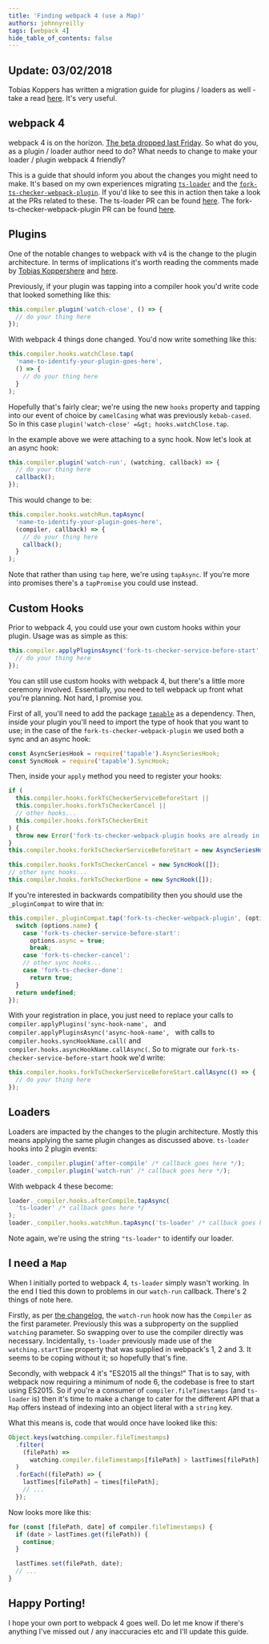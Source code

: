 ```yaml
---
title: 'Finding webpack 4 (use a Map)'
authors: johnnyreilly
tags: [webpack 4]
hide_table_of_contents: false
---
```


## Update: 03/02/2018

Tobias Koppers has written a migration guide for plugins / loaders as well - take a read [here](https://medium.com/webpack/webpack-4-migration-guide-for-plugins-loaders-20a79b927202). It's very useful.

## webpack 4

webpack 4 is on the horizon. [The beta dropped last Friday](https://medium.com/webpack/webpack-4-beta-try-it-today-6b1d27d7d7e2). So what do you, as a plugin / loader author need to do? What needs to change to make your loader / plugin webpack 4 friendly?

This is a guide that should inform you about the changes you might need to make. It's based on my own experiences migrating [`ts-loader`](https://github.com/TypeStrong/ts-loader) and the [`fork-ts-checker-webpack-plugin`](https://github.com/Realytics/fork-ts-checker-webpack-plugin). If you'd like to see this in action then take a look at the PRs related to these. The ts-loader PR can be found [here](https://github.com/TypeStrong/ts-loader/pull/710). The fork-ts-checker-webpack-plugin PR can be found [here](https://github.com/Realytics/fork-ts-checker-webpack-plugin/pull/93).

## Plugins

One of the notable changes to webpack with v4 is the change to the plugin architecture. In terms of implications it's worth reading the comments made by [Tobias Koppers](https://twitter.com/wsokra)[here](https://github.com/webpack/webpack/issues/6244#issuecomment-357502113) and [here](https://github.com/webpack/webpack/issues/6064#issuecomment-349405474).

Previously, if your plugin was tapping into a compiler hook you'd write code that looked something like this:

```js
this.compiler.plugin('watch-close', () => {
  // do your thing here
});
```

With webpack 4 things done changed. You'd now write something like this:

```js
this.compiler.hooks.watchClose.tap(
  'name-to-identify-your-plugin-goes-here',
  () => {
    // do your thing here
  }
);
```

Hopefully that's fairly clear; we're using the new `hooks` property and tapping into our event of choice by `camelCasing` what was previously `kebab-cased`. So in this case `plugin('watch-close' =&gt; hooks.watchClose.tap`.

In the example above we were attaching to a sync hook. Now let's look at an async hook:

```js
this.compiler.plugin('watch-run', (watching, callback) => {
  // do your thing here
  callback();
});
```

This would change to be:

```js
this.compiler.hooks.watchRun.tapAsync(
  'name-to-identify-your-plugin-goes-here',
  (compiler, callback) => {
    // do your thing here
    callback();
  }
);
```

Note that rather than using `tap` here, we're using `tapAsync`. If you're more into promises there's a `tapPromise` you could use instead.

## Custom Hooks

Prior to webpack 4, you could use your own custom hooks within your plugin. Usage was as simple as this:

```js
this.compiler.applyPluginsAsync('fork-ts-checker-service-before-start', () => {
  // do your thing here
});
```

You can still use custom hooks with webpack 4, but there's a little more ceremony involved. Essentially, you need to tell webpack up front what you're planning. Not hard, I promise you.

First of all, you'll need to add the package [`tapable`](https://www.npmjs.com/package/tapable) as a dependency. Then, inside your plugin you'll need to import the type of hook that you want to use; in the case of the `fork-ts-checker-webpack-plugin` we used both a sync and an async hook:

```js
const AsyncSeriesHook = require('tapable').AsyncSeriesHook;
const SyncHook = require('tapable').SyncHook;
```

Then, inside your `apply` method you need to register your hooks:

```js
if (
  this.compiler.hooks.forkTsCheckerServiceBeforeStart ||
  this.compiler.hooks.forkTsCheckerCancel ||
  // other hooks...
  this.compiler.hooks.forkTsCheckerEmit
) {
  throw new Error('fork-ts-checker-webpack-plugin hooks are already in use');
}
this.compiler.hooks.forkTsCheckerServiceBeforeStart = new AsyncSeriesHook([]);

this.compiler.hooks.forkTsCheckerCancel = new SyncHook([]);
// other sync hooks...
this.compiler.hooks.forkTsCheckerDone = new SyncHook([]);
```

If you're interested in backwards compatibility then you should use the `_pluginCompat` to wire that in:

```js
this.compiler._pluginCompat.tap('fork-ts-checker-webpack-plugin', (options) => {
  switch (options.name) {
    case 'fork-ts-checker-service-before-start':
      options.async = true;
      break;
    case 'fork-ts-checker-cancel':
    // other sync hooks...
    case 'fork-ts-checker-done':
      return true;
  }
  return undefined;
});
```

With your registration in place, you just need to replace your calls to `compiler.applyPlugins('sync-hook-name', ` and `compiler.applyPluginsAsync('async-hook-name', ` with calls to `compiler.hooks.syncHookName.call(` and `compiler.hooks.asyncHookName.callAsync(`. So to migrate our `fork-ts-checker-service-before-start` hook we'd write:

```js
this.compiler.hooks.forkTsCheckerServiceBeforeStart.callAsync(() => {
  // do your thing here
});
```

## Loaders

Loaders are impacted by the changes to the plugin architecture. Mostly this means applying the same plugin changes as discussed above. `ts-loader` hooks into 2 plugin events:

```js
loader._compiler.plugin('after-compile' /* callback goes here */);
loader._compiler.plugin('watch-run' /* callback goes here */);
```

With webpack 4 these become:

```js
loader._compiler.hooks.afterCompile.tapAsync(
  'ts-loader' /* callback goes here */
);
loader._compiler.hooks.watchRun.tapAsync('ts-loader' /* callback goes here */);
```

Note again, we're using the string `"ts-loader"` to identify our loader.

## I need a `Map`

When I initially ported to webpack 4, `ts-loader` simply wasn't working. In the end I tied this down to problems in our `watch-run` callback. There's 2 things of note here.

Firstly, as per [the changelog](https://github.com/webpack/webpack/releases/tag/v4.0.0-beta.0), the `watch-run` hook now has the `Compiler` as the first parameter. Previously this was a subproperty on the supplied `watching` parameter. So swapping over to use the compiler directly was necessary. Incidentally, `ts-loader` previously made use of the `watching.startTime` property that was supplied in webpack's 1, 2 and 3. It seems to be coping without it; so hopefully that's fine.

Secondly, with webpack 4 it's "ES2015 all the things!" That is to say, with webpack now requiring a minimum of node 6, the codebase is free to start using ES2015. So if you're a consumer of `compiler.fileTimestamps` (and `ts-loader` is) then it's time to make a change to cater for the different API that a `Map` offers instead of indexing into an object literal with a `string` key.

What this means is, code that would once have looked like this:

```js
Object.keys(watching.compiler.fileTimestamps)
  .filter(
    (filePath) =>
      watching.compiler.fileTimestamps[filePath] > lastTimes[filePath]
  )
  .forEach((filePath) => {
    lastTimes[filePath] = times[filePath];
    // ...
  });
```

Now looks more like this:

```js
for (const [filePath, date] of compiler.fileTimestamps) {
  if (date > lastTimes.get(filePath)) {
    continue;
  }

  lastTimes.set(filePath, date);
  // ...
}
```

## Happy Porting!

I hope your own port to webpack 4 goes well. Do let me know if there's anything I've missed out / any inaccuracies etc and I'll update this guide.

